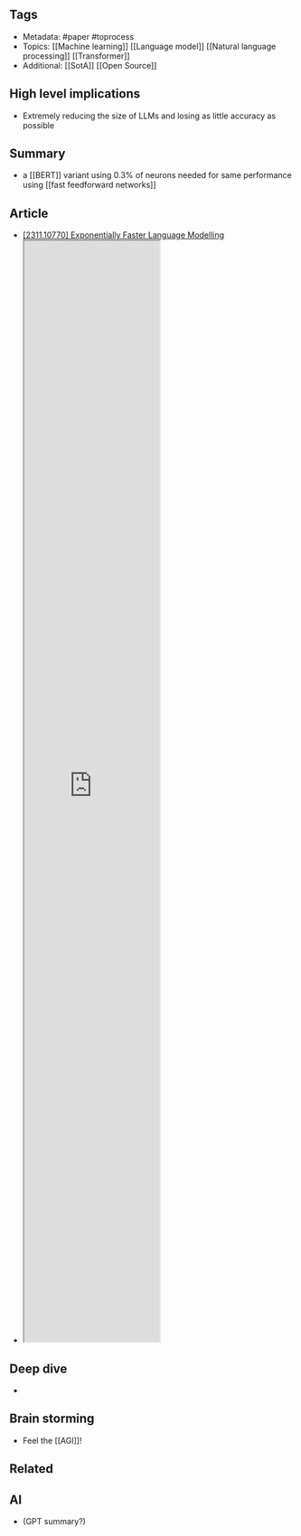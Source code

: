 ## Tags
- Metadata: #paper #toprocess
- Topics: [[Machine learning]] [[Language model]] [[Natural language processing]] [[Transformer]]
- Additional: [[SotA]] [[Open Source]]
## High level implications
- Extremely reducing the size of LLMs and losing as little accuracy as possible
## Summary
-  a [[BERT]] variant using 0.3% of neurons needed for same performance using [[fast feedforward networks]]
## Article
- [[2311.10770] Exponentially Faster Language Modelling](https://arxiv.org/abs/2311.10770)
- <iframe src="https://arxiv.org/abs/2311.10770" allow="fullscreen" allowfullscreen="" style="height:50%;width:50%; aspect-ratio: 16 / 9; "></iframe>

## Deep dive
- 
## Brain storming
- Feel the [[AGI]]!
## Related
## AI 
- (GPT summary?)
